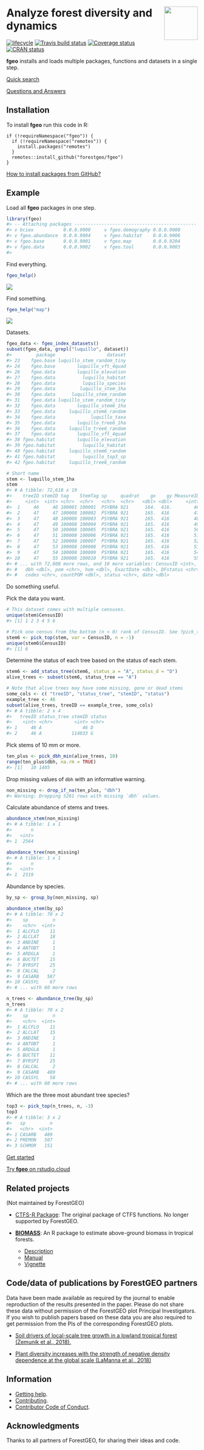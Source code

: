 
<!-- README.md is generated from README.Rmd. Please edit that file -->

# <img src="https://i.imgur.com/m8FNhQR.png" align="right" height=88 /> Analyze forest diversity and dynamics

[![lifecycle](https://img.shields.io/badge/lifecycle-experimental-orange.svg)](https://www.tidyverse.org/lifecycle/#experimental)
[![Travis build
status](https://travis-ci.org/forestgeo/fgeo.svg?branch=master)](https://travis-ci.org/forestgeo/fgeo)
[![Coverage
status](https://coveralls.io/repos/github/forestgeo/fgeo/badge.svg)](https://coveralls.io/r/forestgeo/fgeo?branch=master)
[![CRAN
status](https://www.r-pkg.org/badges/version/fgeo)](https://cran.r-project.org/package=fgeo)

**fgeo** installs and loads multiple packages, functions and datasets in
a single step.

[Quick
search](https://forestgeo.github.io/fgeo/articles/quick-search.html)

[Questions and
Answers](https://forestgeo.github.io/fgeo/articles/questions-and-answers.html)

## Installation

To install **fgeo** run this code in R:

    if (!requireNamespace("fgeo")) {
      if (!requireNamespace("remotes")) {
        install.packages("remotes")
      }
      remotes::install_github("forestgeo/fgeo")
    }

[How to install packages from GitHub?](https://goo.gl/dQKEeg)

## Example

Load all **fgeo** packages in one step.

``` r
library(fgeo)
#> -- Attaching packages --------------------------------------------- fgeo 0.0.0.9000 --
#> v bciex           0.0.0.9000     v fgeo.demography 0.0.0.9000
#> v fgeo.abundance  0.0.0.9004     v fgeo.habitat    0.0.0.9006
#> v fgeo.base       0.0.0.9001     v fgeo.map        0.0.0.9204
#> v fgeo.data       0.0.0.9002     v fgeo.tool       0.0.0.9003
#> 
```

Find everything.

``` r
fgeo_help()
```

![](https://i.imgur.com/up282WS.png)

Find something.

``` r
fgeo_help("map")
```

![](https://i.imgur.com/ud4qsmC.png)

Datasets.

``` r
fgeo_data <- fgeo_index_datasets()
subset(fgeo_data, grepl("luquillo", dataset))
#>         package                   dataset
#> 23    fgeo.base luquillo_stem_random_tiny
#> 24    fgeo.base        luquillo_vft_4quad
#> 26    fgeo.data        luquillo_elevation
#> 27    fgeo.data          luquillo_habitat
#> 28    fgeo.data          luquillo_species
#> 29    fgeo.data         luquillo_stem_1ha
#> 30    fgeo.data      luquillo_stem_random
#> 31    fgeo.data luquillo_stem_random_tiny
#> 32    fgeo.data        luquillo_stem6_1ha
#> 33    fgeo.data     luquillo_stem6_random
#> 34    fgeo.data             luquillo_taxa
#> 35    fgeo.data        luquillo_tree6_1ha
#> 36    fgeo.data     luquillo_tree6_random
#> 37    fgeo.data        luquillo_vft_4quad
#> 38 fgeo.habitat        luquillo_elevation
#> 39 fgeo.habitat          luquillo_habitat
#> 40 fgeo.habitat     luquillo_stem6_random
#> 41 fgeo.habitat          luquillo_top3_sp
#> 42 fgeo.habitat     luquillo_tree6_random

# Short name
stem <- luquillo_stem_1ha
stem
#> # A tibble: 72,618 x 19
#>    treeID stemID tag    StemTag sp     quadrat    gx    gy MeasureID
#>     <int>  <int> <chr>  <chr>   <chr>  <chr>   <dbl> <dbl>     <int>
#>  1     46     46 100001 100001  PSYBRA 921      164.  416.        46
#>  2     47     47 100008 100002  PSYBRA 921      165.  416         47
#>  3     47     48 100008 100003  PSYBRA 921      165.  416         48
#>  4     47     49 100008 100004  PSYBRA 921      165.  416         49
#>  5     47     50 100008 100005  PSYBRA 921      165.  416         50
#>  6     47     51 100008 100006  PSYBRA 921      165.  416         51
#>  7     47     52 100008 100007  PSYBRA 921      165.  416         52
#>  8     47     53 100008 100008  PSYBRA 921      165.  416         53
#>  9     47     54 100008 100009  PSYBRA 921      165.  416         54
#> 10     47     55 100008 100010  PSYBRA 921      165.  416         55
#> # ... with 72,608 more rows, and 10 more variables: CensusID <int>,
#> #   dbh <dbl>, pom <chr>, hom <dbl>, ExactDate <dbl>, DFstatus <chr>,
#> #   codes <chr>, countPOM <dbl>, status <chr>, date <dbl>
```

Do something useful.

Pick the data you want.

``` r
# This dataset comes with multiple censuses.
unique(stem$CensusID)
#> [1] 1 2 3 4 5 6

# Pick one census from the bottom (n < 0) rank of CensusID. See ?pick_top().
stem6 <- pick_top(stem, var = CensusID, n = -1)
unique(stem6$CensusID)
#> [1] 6
```

Determine the status of each tree based on the status of each stem.

``` r
stem6 <- add_status_tree(stem6, status_a = "A", status_d = "D")
alive_trees <- subset(stem6, status_tree == "A")

# Note that alive trees may have some missing, gone or dead stems
some_cols <- c( "treeID", "status_tree", "stemID", "status")
example_tree <- 46
subset(alive_trees, treeID == example_tree, some_cols)
#> # A tibble: 2 x 4
#>   treeID status_tree stemID status
#>    <int> <chr>        <int> <chr> 
#> 1     46 A               46 D     
#> 2     46 A           114033 G
```

Pick stems of 10 mm or more.

``` r
ten_plus <- pick_dbh_min(alive_trees, 10)
range(ten_plus$dbh, na.rm = TRUE)
#> [1]   10 1405
```

Drop missing values of `dbh` with an informative warning.

``` r
non_missing <- drop_if_na(ten_plus, "dbh")
#> Warning: Dropping 5261 rows with missing `dbh` values.
```

Calculate abundance of stems and trees.

``` r
abundance_stem(non_missing)
#> # A tibble: 1 x 1
#>       n
#>   <int>
#> 1  2564

abundance_tree(non_missing)
#> # A tibble: 1 x 1
#>       n
#>   <int>
#> 1  2319
```

Abundance by species.

``` r
by_sp <- group_by(non_missing, sp)

abundance_stem(by_sp)
#> # A tibble: 70 x 2
#>    sp         n
#>    <chr>  <int>
#>  1 ALCFLO    11
#>  2 ALCLAT    18
#>  3 ANDINE     1
#>  4 ANTOBT     1
#>  5 ARDGLA     1
#>  6 BUCTET    15
#>  7 BYRSPI    25
#>  8 CALCAL     2
#>  9 CASARB   587
#> 10 CASSYL    67
#> # ... with 60 more rows

n_trees <- abundance_tree(by_sp)
n_trees
#> # A tibble: 70 x 2
#>    sp         n
#>    <chr>  <int>
#>  1 ALCFLO    11
#>  2 ALCLAT    15
#>  3 ANDINE     1
#>  4 ANTOBT     1
#>  5 ARDGLA     1
#>  6 BUCTET    11
#>  7 BYRSPI    25
#>  8 CALCAL     2
#>  9 CASARB   489
#> 10 CASSYL    58
#> # ... with 60 more rows
```

Which are the three most abundant tree species?

``` r
top3 <- pick_top(n_trees, n, -3)
top3
#> # A tibble: 3 x 2
#>   sp         n
#>   <chr>  <int>
#> 1 CASARB   489
#> 2 PREMON   507
#> 3 SCHMOR   151
```

[Get
started](https://forestgeo.github.io/fgeo/articles/fgeo.html#get-started)

[Try **fgeo** on rstudio.cloud](http://bit.ly/fgeo-demo)

## Related projects

(Not maintained by ForestGEO)

  - [CTFS-R Package](http://ctfs.si.edu/Public/CTFSRPackage/): The
    original package of CTFS functions. No longer supported by
    ForestGEO.

  - [**BIOMASS**](https://CRAN.R-project.org/package=BIOMASS): An R
    package to estimate above-ground biomass in tropical
        forests.
    
      - [Description](https://CRAN.R-project.org/package=BIOMASS)
      - [Manual](https://cran.r-project.org/web/packages/BIOMASS/BIOMASS.pdf)
      - [Vignette](https://cran.r-project.org/web/packages/BIOMASS/vignettes/VignetteBiomass.html)

## Code/data of publications by ForestGEO partners

Data have been made available as required by the journal to enable
reproduction of the results presented in the paper. Please do not share
these data without permission of the ForestGEO plot Principal
Investigators. If you wish to publish papers based on these data you are
also required to get permission from the PIs of the corresponding
ForestGEO plots.

  - [Soil drivers of local-scale tree growth in a lowland tropical
    forest (Zemunik et
    al., 2018).](https://github.com/SoilLabAtSTRI/Soil-drivers-of-tree-growth)

  - [Plant diversity increases with the strength of negative density
    dependence at the global scale (LaManna et
    al., 2018)](https://github.com/forestgeo/LaManna_et_al_Science)

## Information

  - [Getting help](SUPPORT.md).
  - [Contributing](CONTRIBUTING.md).
  - [Contributor Code of Conduct](CODE_OF_CONDUCT.md).

## Acknowledgments

Thanks to all partners of ForestGEO, for sharing their ideas and code.
